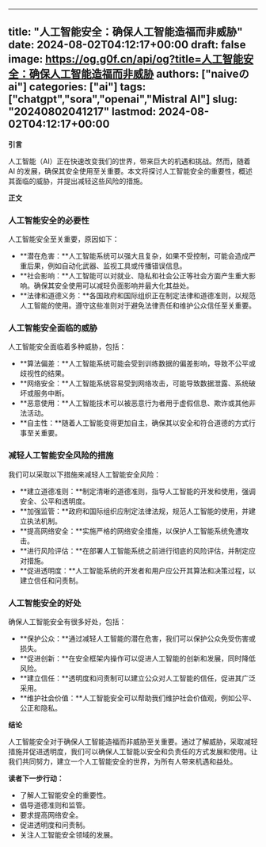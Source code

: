 
---
title: "人工智能安全：确保人工智能造福而非威胁"
date: 2024-08-02T04:12:17+00:00
draft: false
image: https://og.g0f.cn/api/og?title=人工智能安全：确保人工智能造福而非威胁
authors: ["naiveのai"]
categories: ["ai"]
tags: ["chatgpt","sora","openai","Mistral AI"]
slug: "20240802041217"
lastmod: 2024-08-02T04:12:17+00:00
---
**引言**

人工智能（AI）正在快速改变我们的世界，带来巨大的机遇和挑战。然而，随着 AI 的发展，确保其安全使用至关重要。本文将探讨人工智能安全的重要性，概述其面临的威胁，并提出减轻这些风险的措施。

**正文**

### 人工智能安全的必要性

人工智能安全至关重要，原因如下：

* **潜在危害：**人工智能系统可以强大且复杂，如果不受控制，可能会造成严重后果，例如自动化武器、监视工具或传播错误信息。
* **社会影响：**人工智能可以对就业、隐私和社会公正等社会方面产生重大影响。确保其安全使用可以减轻负面影响并最大化其益处。
* **法律和道德义务：**各国政府和国际组织正在制定法律和道德准则，以规范人工智能的使用。遵守这些准则对于避免法律责任和维护公众信任至关重要。

### 人工智能安全面临的威胁

人工智能安全面临着多种威胁，包括：

* **算法偏差：**人工智能系统可能会受到训练数据的偏差影响，导致不公平或歧视性的结果。
* **网络安全：**人工智能系统容易受到网络攻击，可能导致数据泄露、系统破坏或服务中断。
* **恶意使用：**人工智能技术可以被恶意行为者用于虚假信息、欺诈或其他非法活动。
* **自主性：**随着人工智能变得更加自主，确保其以安全和符合道德的方式行事至关重要。

### 减轻人工智能安全风险的措施

我们可以采取以下措施来减轻人工智能安全风险：

* **建立道德准则：**制定清晰的道德准则，指导人工智能的开发和使用，强调安全、公平和透明度。
* **加强监管：**政府和国际组织应制定法律法规，规范人工智能的使用，并建立执法机制。
* **提高网络安全：**实施严格的网络安全措施，以保护人工智能系统免遭攻击。
* **进行风险评估：**在部署人工智能系统之前进行彻底的风险评估，并制定应对措施。
* **促进透明度：**人工智能系统的开发者和用户应公开其算法和决策过程，以建立信任和问责制。

### 人工智能安全的好处

确保人工智能安全有很多好处，包括：

* **保护公众：**通过减轻人工智能的潜在危害，我们可以保护公众免受伤害或损失。
* **促进创新：**在安全框架内操作可以促进人工智能的创新和发展，同时降低风险。
* **建立信任：**透明度和问责制可以建立公众对人工智能的信任，促进其广泛采用。
* **维护社会价值：**人工智能安全可以帮助我们维护社会价值观，例如公平、公正和隐私。

**结论**

人工智能安全对于确保人工智能造福而非威胁至关重要。通过了解威胁，采取减轻措施并促进透明度，我们可以确保人工智能以安全和负责任的方式发展和使用。让我们共同努力，建立一个人工智能安全的世界，为所有人带来机遇和益处。

**读者下一步行动：**

* 了解人工智能安全的重要性。
* 倡导道德准则和监管。
* 要求提高网络安全。
* 促进透明度和问责制。
* 关注人工智能安全领域的发展。